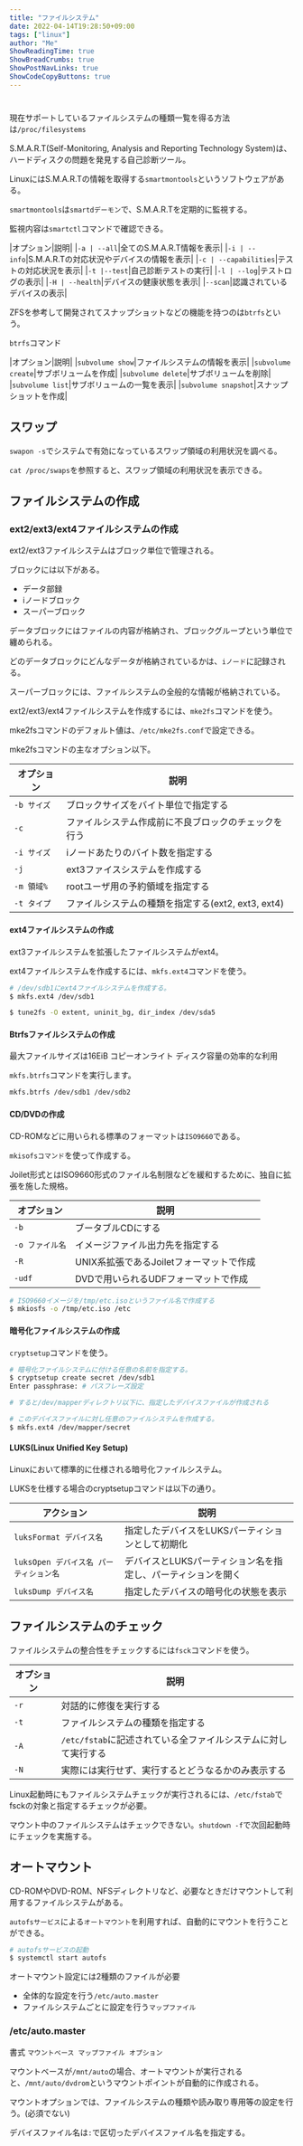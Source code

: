 ```yaml
---
title: "ファイルシステム"
date: 2022-04-14T19:28:50+09:00
tags: ["linux"] 
author: "Me"
ShowReadingTime: true
ShowBreadCrumbs: true
ShowPostNavLinks: true
ShowCodeCopyButtons: true
---
```


#

現在サポートしているファイルシステムの種類一覧を得る方法は`/proc/filesystems`

S.M.A.R.T(Self-Monitoring, Analysis and Reporting Technology System)は、ハードディスクの問題を発見する自己診断ツール。

LinuxにはS.M.A.R.Tの情報を取得する`smartmontools`というソフトウェアがある。

`smartmontools`は`smartdデーモン`で、S.M.A.R.Tを定期的に監視する。

監視内容は`smartctl`コマンドで確認できる。

|オプション|説明|
|`-a | --all`|全てのS.M.A.R.T情報を表示|
|`-i | --info`|S.M.A.R.Tの対応状況やデバイスの情報を表示|
|`-c | --capabilities`|テストの対応状況を表示|
|`-t |--test`|自己診断テストの実行|
|`-l | --log`|テストログの表示|
|`-H | --health`|デバイスの健康状態を表示|
|`--scan`|認識されているデバイスの表示|

ZFSを参考して開発されてスナップショットなどの機能を持つのは`btrfs`という。

`btrfs`コマンド

|オプション|説明|
|`subvolume show`|ファイルシステムの情報を表示|
|`subvolume create`|サブボリュームを作成|
|`subvolume delete`|サブボリュームを削除|
|`subvolume list`|サブボリュームの一覧を表示|
|`subvolume snapshot`|スナップショットを作成|

## スワップ

`swapon -s`でシステムで有効になっているスワップ領域の利用状況を調べる。

`cat /proc/swaps`を参照すると、スワップ領域の利用状況を表示できる。

## ファイルシステムの作成

### ext2/ext3/ext4ファイルシステムの作成

ext2/ext3ファイルシステムはブロック単位で管理される。

ブロックには以下がある。

- データ部録
- iノードブロック
- スーパーブロック

データブロックにはファイルの内容が格納され、ブロックグループという単位で纏められる。

どのデータブロックにどんなデータが格納されているかは、`iノード`に記録される。

スーパーブロックには、ファイルシステムの全般的な情報が格納されている。

ext2/ext3/ext4ファイルシステムを作成するには、`mke2fs`コマンドを使う。

mke2fsコマンドのデフォルト値は、`/etc/mke2fs.conf`で設定できる。

mke2fsコマンドの主なオプション以下。

|オプション|説明|
|-|-|
|`-b サイズ`|ブロックサイズをバイト単位で指定する|
|`-c`|ファイルシステム作成前に不良ブロックのチェックを行う|
|`-i サイズ`|iノードあたりのバイト数を指定する|
|`-j`|ext3ファイスシステムを作成する|
|`-m 領域%`|rootユーザ用の予約領域を指定する|
|`-t タイプ`|ファイルシステムの種類を指定する(ext2, ext3, ext4)|

#### ext4ファイルシステムの作成

ext3ファイルシステムを拡張したファイルシステムがext4。

ext4ファイルシステムを作成するには、`mkfs.ext4`コマンドを使う。

```bash
# /dev/sdb1にext4ファイルシステムを作成する。
$ mkfs.ext4 /dev/sdb1

$ tune2fs -O extent, uninit_bg, dir_index /dev/sda5
```

#### Btrfsファイルシステムの作成

最大ファイルサイズは16EiB
コピーオンライト
ディスク容量の効率的な利用

`mkfs.btrfs`コマンドを実行します。

```bash
mkfs.btrfs /dev/sdb1 /dev/sdb2
```

#### CD/DVDの作成

CD-ROMなどに用いられる標準のフォーマットは`ISO9660`である。

`mkisofsコマンド`を使って作成する。

Joilet形式とはISO9660形式のファイル名制限などを緩和するために、独自に拡張を施した規格。

|オプション|説明|
|-|-|
|`-b`|ブータブルCDにする|
|`-o ファイル名`|イメージファイル出力先を指定する|
|`-R`|UNIX系拡張であるJoiletフォーマットで作成|
|`-udf`|DVDで用いられるUDFフォーマットで作成|

```bash
# ISO9660イメージを/tmp/etc.isoというファイル名で作成する
$ mkiosfs -o /tmp/etc.iso /etc


```

#### 暗号化ファイルシステムの作成

`cryptsetup`コマンドを使う。

```bash
# 暗号化ファイルシステムに付ける任意の名前を指定する。
$ cryptsetup create secret /dev/sdb1
Enter passphrase: # パスフレーズ設定

# すると/dev/mapperディレクトリ以下に、指定したデバイスファイルが作成される

# このデバイスファイルに対し任意のファイルシステムを作成する。
$ mkfs.ext4 /dev/mapper/secret
```

#### LUKS(Linux Unified Key Setup)

Linuxにおいて標準的に仕様される暗号化ファイルシステム。

LUKSを仕様する場合のcryptsetupコマンドは以下の通り。

|アクション|説明|
|-|-|
|`luksFormat デバイス名`|指定したデバイスをLUKSパーティションとして初期化|
|`luksOpen デバイス名 パーティション名`|デバイスとLUKSパーティション名を指定し、パーティションを開く|
|`luksDump デバイス名`|指定したデバイスの暗号化の状態を表示|

## ファイルシステムのチェック

ファイルシステムの整合性をチェックするには`fsck`コマンドを使う。

|オプション|説明|
|-|-|
|`-r`|対話的に修復を実行する|
|`-t`|ファイルシステムの種類を指定する|
|`-A`|`/etc/fstab`に記述されている全ファイルシステムに対して実行する|
|`-N`|実際には実行せず、実行するとどうなるかのみ表示する|

Linux起動時にもファイルシステムチェックが実行されるには、`/etc/fstab`でfsckの対象と指定するチェックが必要。

マウント中のファイルシステムはチェックできない。`shutdown -f`で次回起動時にチェックを実施する。

## オートマウント

CD-ROMやDVD-ROM、NFSディレクトリなど、必要なときだけマウントして利用するファイルシステムがある。

`autofsサービス`による`オートマウント`を利用すれば、自動的にマウントを行うことができる。

```bash
# autofsサービスの起動
$ systemctl start autofs
```

オートマウント設定には2種類のファイルが必要

- 全体的な設定を行う`/etc/auto.master`
- ファイルシステムごとに設定を行う`マップファイル`

### /etc/auto.master

書式
`マウントベース マップファイル オプション`

マウントベースが`/mnt/auto`の場合、オートマウントが実行されると、`/mnt/auto/dvdrom`というマウントポイントが自動的に作成される。

マウントオプションでは、ファイルシステムの種類や読み取り専用等の設定を行う。(必須でない)

デバイスファイル名は`:`で区切ったデバイスファイル名を指定する。
